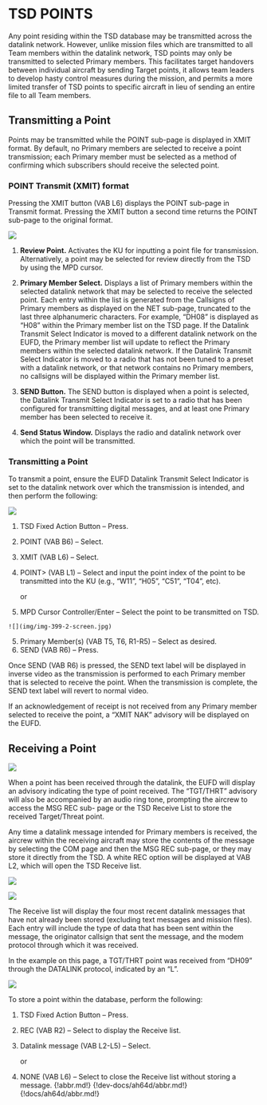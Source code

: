 
# TSD POINTS

Any point residing within the TSD database may be transmitted across the datalink network. However, unlike
mission files which are transmitted to all Team members within the datalink network, TSD points may only be
transmitted to selected Primary members. This facilitates target handovers between individual aircraft by sending
Target points, it allows team leaders to develop hasty control measures during the mission, and permits a more
limited transfer of TSD points to specific aircraft in lieu of sending an entire file to all Team members.



## Transmitting a Point

Points may be transmitted while the POINT sub-page is displayed in XMIT format. By default, no Primary members
are selected to receive a point transmission; each Primary member must be selected as a method of confirming
which subscribers should receive the selected point.



### POINT Transmit (XMIT) format

Pressing the XMIT button (VAB L6) displays the POINT sub-page in Transmit format. Pressing the XMIT button a
second time returns the POINT sub-page to the original format.

![](img/img-398-1-screen.jpg)


1.   **Review Point.** Activates the KU for inputting a point file for transmission. Alternatively, a point may be
     selected for review directly from the TSD by using the MPD cursor.

2.   **Primary Member Select.** Displays a list of Primary members within the selected datalink network that
     may be selected to receive the selected point. Each entry within the list is generated from the Callsigns of
     Primary members as displayed on the NET sub-page, truncated to the last three alphanumeric characters.
     For example, “DH08” is displayed as “H08” within the Primary member list on the TSD page.
     If the Datalink Transmit Select Indicator is moved to a different datalink network on the EUFD, the Primary
     member list will update to reflect the Primary members within the selected datalink network. If the Datalink
     Transmit Select Indicator is moved to a radio that has not been tuned to a preset with a datalink network,
     or that network contains no Primary members, no callsigns will be displayed within the Primary member list.

3.   **SEND Button.** The SEND button is displayed when a point is selected, the Datalink Transmit Select Indicator
     is set to a radio that has been configured for transmitting digital messages, and at least one Primary member
     has been selected to receive it.

4.   **Send Status Window.** Displays the radio and datalink network over which the point will be transmitted.



### Transmitting a Point

To transmit a point, ensure the EUFD Datalink
Transmit Select Indicator is set to the datalink
network over which the transmission is
intended, and then perform the following:

![](img/img-399-1-screen.jpg)

1.   TSD Fixed Action Button – Press.
2.   POINT (VAB B6) – Select.
                                               
                                               
3.   XMIT (VAB L6) – Select.
4.   POINT> (VAB L1) – Select and input the
     point index of the point to be transmitted
     into the KU (e.g., “W11”, “H05”, “C51”,
     “T04”, etc).
                                               
     or                                        

4.   MPD Cursor Controller/Enter – Select
     the point to be transmitted on TSD.


    ![](img/img-399-2-screen.jpg)

5.   Primary Member(s) (VAB T5, T6, R1-R5) – Select as desired.
6.   SEND (VAB R6) – Press.

Once SEND (VAB R6) is pressed, the SEND text label will be displayed in inverse video as the transmission is
performed to each Primary member that is selected to receive the point. When the transmission is complete, the
SEND text label will revert to normal video.

If an acknowledgement of receipt is not received from any Primary member selected to receive the point, a “XMIT
NAK” advisory will be displayed on the EUFD.

## Receiving a Point

![](img/img-400-1-screen.jpg)

When a point has been received through the datalink, the EUFD will display an advisory
indicating the type of point received. The “TGT/THRT” advisory will also be
accompanied by an audio ring tone, prompting the aircrew to access the MSG REC sub-
page or the TSD Receive List to store the received Target/Threat point.

Any time a datalink message intended for
Primary members is received, the aircrew
within the receiving aircraft may store the
contents of the message by selecting the COM
page and then the MSG REC sub-page, or they
may store it directly from the TSD. A white
REC option will be displayed at VAB L2, which
will open the TSD Receive list.

![](img/img-400-2-screen.jpg)

![](img/img-400-3-screen.jpg)

The Receive list will display the four most
recent datalink messages that have not
already been stored (excluding text messages
and mission files). Each entry will include the
type of data that has been sent within the
message, the originator callsign that sent the
message, and the modem protocol through 
which it was received.

In the example on this page, a TGT/THRT
point was received from “DH09” through the
DATALINK protocol, indicated by an “L”.

![](img/img-400-4-screen.jpg)

To store a point within the database, perform
the following:

1.   TSD Fixed Action Button – Press.
2.   REC (VAB R2) – Select to display the
     Receive list.
3.   Datalink message (VAB L2-L5) – Select.
                                             
     or

3.   NONE (VAB L6) – Select to close the
     Receive list without storing a message.
{!abbr.md!}
{!dev-docs/ah64d/abbr.md!}
{!docs/ah64d/abbr.md!}
